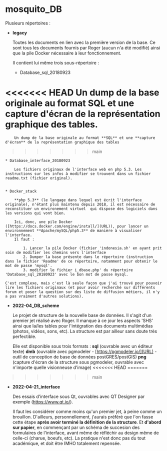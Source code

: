 # mosquito_DB

Plusieurs répertoires :

*  **legacy**

    Toutes les documents en lien avec la première version de la base. Ce sont tous les documents fournis par Roger (aucun n'a été modifié) ainsi que la pile Docker nécessaire à leur fonctionnement.

    Il contient lui même trois sous-répertoire :

    * Database_sql_20180923

<<<<<<< HEAD
        Un dump de la base originale au format **SQL** et une **capture d'écran** de la représentation graphique des tables.
=======
        Un dump de la base originale au format **SQL** et une **capture d'écran** de la représentation graphique des tables
>>>>>>> main

    * Database_interface_20180923

        Les fichiers originaux de l'interface web en php 5.3. Les instructions sur les infos à modifier se trouvent dans un fichier readme.txt (fichier original).


    * Docker_stack

        **php 5.3** (le langage dans lequel est écrit l'interface originale), n'étant plus maintenu depuis 2018, il est nécessaire de reconstituer un environement virtuel  qui dispose des logiciels dans les versions qui vont bien.

        Ici, donc, une pile Docker ([https://docs.docker.com/engine/install/](URL)), pour lancer un environnement **Apache/mySQL/php5.3** de manière à visualiser l'interface. 
        Il faut :

            1. Lancer la pile Docker (fichier 'indonesia.sh' en ayant prit soin de modifier les chemins vers l'interface
            2. Dumper la base présente dans le répertoire (instruction dans le fichier 'Readme' de ce répertoire, notamment pour obtenir le mot de passe 'mysql'.
            3. modifier le fichier i_dbase.php' du répertoire 'Database_sql_20180923' avec le bon mot de passe mysql.
            
    C'est complexe, mais c'est là seule façon que j'ai trouvé pour pouvoir lire les fichiers originaux (et pour avoir recherché sur différents forum et poser la question sur des liste de diffusion métiers, il n'y a pas vraiment d'autres solutions).

* **2022-04_DB_scheme**

    Le projet de structure de la nouvelle base de données. Il s'agit d'un premier jet réalisé avec Roger. Il manque à ce jour les aspects 'SHS' ainsi que la/les tables pour l'intégration des documents multimédias (photos, vidéos, sons, etc). La structure est par ailleur sans doute très perfectible. 

    Elle est disponible sous trois formats : **sql** (ouvrable avec un éditeur texte) **dmb** (ouvrable avec pgmodeler - [https://pgmodeler.io/](URL) - outil de conception de base de données postGRES/postGIS) **png** (capture d'écran de la structure sous pgmodeler, ouvrable avec n'importe quelle visionneuse d'image)
<<<<<<< HEAD
=======
    
>>>>>>> main

* **2022-04-21_interface**

    Des essais d'interface sous Qt, ouvrables avec QT Designer par exemple (https://www.qt.io/). 

    Il faut les considérer comme moins qu'un premier jet, à peine comme un brouillon. D'ailleurs, personnellement, j'aurais préféré que l'on fasse cette étape **après avoir terminé la définition de la structure**. Et **d'abord sur papier**, en commençant par un schéma de succesion des formulaires de l'interface, avant même de réfléchir au design même de celle-ci (charue, boeufs, etc). La pratique n'est donc pas du tout académique, et doit être IMHO totalement repensée. 
    

    
